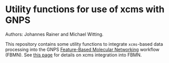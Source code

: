 # Utility functions for use of xcms with GNPS

Authors: Johannes Rainer and Michael Witting.

This repository contains some utility functions to integrate `xcms`-based data
  processing into the GNPS [Feature-Based Molecular Networking](https://ccms-ucsd.github.io/GNPSDocumentation/featurebasedmolecularnetworking/) workflow (FBMN). See [this page](https://ccms-ucsd.github.io/GNPSDocumentation/featurebasedmolecularnetworking-with-xcms3/) for details on xcms integration into FBMN.
 
 

